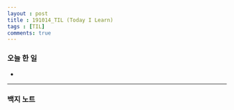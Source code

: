 ```yaml
---
layout : post
title : 191014_TIL (Today I Learn)
tags : [TIL]
comments: true
---
```

### 오늘 한 일
- 

---
### 백지 노트
